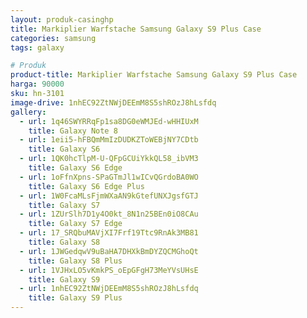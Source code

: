 ```yaml
---
layout: produk-casinghp
title: Markiplier Warfstache Samsung Galaxy S9 Plus Case
categories: samsung
tags: galaxy

# Produk
product-title: Markiplier Warfstache Samsung Galaxy S9 Plus Case
harga: 90000
sku: hn-3101
image-drive: 1nhEC92ZtNWjDEEmM8S5shROzJ8hLsfdq
gallery:
  - url: 1q46SWYRRqFp1sa8DG0eWMJEd-wHHIUxM
    title: Galaxy Note 8
  - url: 1eii5-hFBQmMmIzDUDKZToWEBjNY7CDtb
    title: Galaxy S6
  - url: 1QK0hcTlpM-U-QFpGCUiYkkQL58_ibVM3
    title: Galaxy S6 Edge
  - url: 1oFfnXpns-SPaGTmJl1wICvQGrdoBA0WO
    title: Galaxy S6 Edge Plus
  - url: 1W0FcaMLsFjmWXaAN9kGtefUNXJgsfGTJ
    title: Galaxy S7
  - url: 1ZUrSlh7D1y4O0kt_8N1n25BEn0iO8CAu
    title: Galaxy S7 Edge
  - url: 17_SRQbuMAVjXI7Frf19Ttc9RnAk3MB81
    title: Galaxy S8
  - url: 1JWGedqwV9uBaHA7DHXkBmDYZQCMGhoQt
    title: Galaxy S8 Plus
  - url: 1VJHxLO5vKmkPS_oEpGFgH73MeYVsUHsE
    title: Galaxy S9
  - url: 1nhEC92ZtNWjDEEmM8S5shROzJ8hLsfdq
    title: Galaxy S9 Plus
---
```

